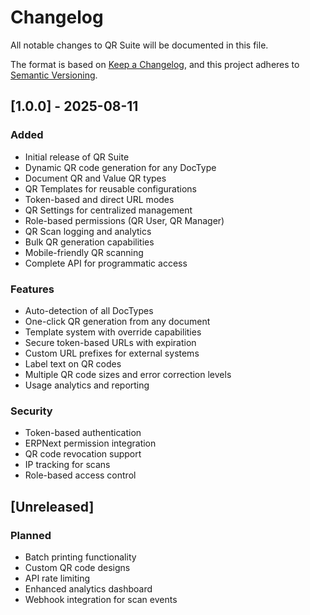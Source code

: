 # Changelog

All notable changes to QR Suite will be documented in this file.

The format is based on [Keep a Changelog](https://keepachangelog.com/en/1.0.0/),
and this project adheres to [Semantic Versioning](https://semver.org/spec/v2.0.0.html).

## [1.0.0] - 2025-08-11

### Added
- Initial release of QR Suite
- Dynamic QR code generation for any DocType
- Document QR and Value QR types
- QR Templates for reusable configurations
- Token-based and direct URL modes
- QR Settings for centralized management
- Role-based permissions (QR User, QR Manager)
- QR Scan logging and analytics
- Bulk QR generation capabilities
- Mobile-friendly QR scanning
- Complete API for programmatic access

### Features
- Auto-detection of all DocTypes
- One-click QR generation from any document
- Template system with override capabilities
- Secure token-based URLs with expiration
- Custom URL prefixes for external systems
- Label text on QR codes
- Multiple QR code sizes and error correction levels
- Usage analytics and reporting

### Security
- Token-based authentication
- ERPNext permission integration
- QR code revocation support
- IP tracking for scans
- Role-based access control

## [Unreleased]

### Planned
- Batch printing functionality
- Custom QR code designs
- API rate limiting
- Enhanced analytics dashboard
- Webhook integration for scan events

